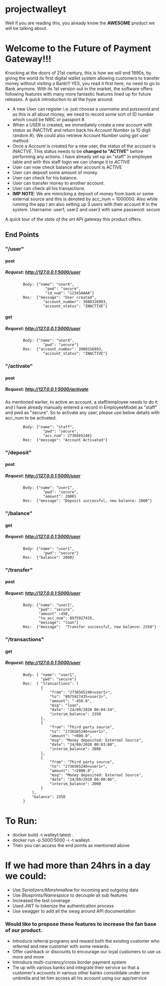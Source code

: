 # projectwalleyt

Well if you are reading this, you already know the **AWESOME** product we will be talking about.


# Welcome to the Future of Payment Gateway!!!
Knocking at the doors of 21st century, this is how we will end 1990s, by giving the world its first digital wallet system allowing customers to transfer money without visiting a Bank!!! YES, you read it first here, no need to go to Bank anymore.
With its 1st version out in the market, the software offers following features with many more fantastic features lined up for future releases.
A quick introduction to all the hype around:
- A new User can register i.e. just choose a *username* and *password* and as this is all about money, we need to record some sort of ID number which could be NRIC or passport #. 
- When a USER is created, we immediately create a new account with *status* as INACTIVE and return back his *Account Number* (a 10 digit random #). We could also retrieve Account Number using *get* user method.
- Once a *Account* is created for a new user, the status of the account is *INACTVE*. This status needs to be **changed to "ACTIVE"** before performing any actions. I have already set up an "staff" in employee table and with this staff login we can change it to *ACTIVE*
- User can now check balance after account is ACTIVE
- User can deposit some amount of money.
- User can check for his balance.
- User can transfer money to another account.
- User can check all his transactions.
- **IMP NOTE**: We are mimicking a deposit of money from bank or some external source and this is denoted by acc_num = 1000000. Also while running the app I am also setting up 3 users with their account # in the system. Username: user1, user2 and user3 with same password: *secure*

A quick tour of the *state of the art* API gateway this product offers.
## End Points
### "/user"
#### post  
##### Request: http://127.0.0.1:5000/user
			Body: {"name": "user4",
					  "pwd": "secure",
					  "id_num": "12345AAAA"}
			Res:  {"message": "User created",
				     "account_number": 3980316993,
				     "account_status": "INACTIVE"}

#### get
##### Request: http://127.0.0.1:5000/user
			Body: {"name": "user4",
				     "pwd": "secure"}
			Res:  {"account_number": 3980316993,
				     "account_status": "INACTIVE"}

### "/activate"
#### post
##### Request: http://127.0.0.1:5000/activate
As mentioned earlier, to active an account, a staff/employee needs to do it and I have already manually entered a record in EmployeeModel as "staff" and pwd as "secure". So to activate any user, please use below details with acc_num to be activated.

			Body: {"name": "staff",
				     "pwd": "secure",
				     "acc_num": 2736565246}
			Res:  {"message": "Account Activated"}

### "/deposit"
#### post
##### Request: http://127.0.0.1:5000/user
			Body: {"name": "user1",
				     "pwd": "secure",
				     "amount": 2000}
			Res:  {"message": "Deposit successful, new balance: 2000"}

### "/balance"  
#### get
##### Request: http://127.0.0.1:5000/user
			Body: {"name": "user1",
				     "pwd": "secure"}
			Res:  {"balance": 2000}

### "/transfer"
#### post
##### Request: http://127.0.0.1:5000/user
			Body: {"name": "user1",
				   "pwd": "secure",
				   "amount" :450,
				   "to_acc_num": 8975927435,
				   "message": "loan"}
			Res:  {"message":  "Transfer successful, new balance: 2350"}

### "/transactions"
#### get
##### Request: http://127.0.0.1:5000/user
			Body: {	"name": "user1",
					"pwd": "secure"}
			Res:  { "transactions": [
			        {
			            "from": "2736565246<user1>",
			            "to": "8975927435<user2>",
			            "amount": "-450.0",
			            "msg": "loan",
			            "date": "24/09/2020 00:04:54",
			            "interim_balance": 2350
			        },
			        {
			            "from": "Third party source",
			            "to": "2736565246<user1>",
			            "amount": "+800.0",
			            "msg": "Money deposited: External Source",
			            "date": "24/09/2020 00:03:08",
			            "interim_balance": 2800
			        },
			        {
			            "from": "Third party source",
			            "to": "2736565246<user1>",
			            "amount": "+2000.0",
			            "msg": "Money deposited: External Source",
			            "date": "24/09/2020 00:00:06",
			            "interim_balance": 2000
			        }
			    ],
			    "balance": 2350
			}
      
# To Run:
- docker build -t walleyt:latest .
- docker run -p 5000:5000 -i -t walleyt
- Then you can access the end points as mentioned above

# If we had more than 24hrs in a day we could:
- Use *Serializers/Marshmallow* for incoming and outgoing data
- Use *Blueprints/Namespace* to decouple all sub features
- Increased the test coverage
- Used JWT to tokenize the authentication process
- Use swagger to add all the swag around API documentation

### Would like to propose these features to increase the fan base of our product.
- Introduce referral programs and reward both the existing customer who referred and new customer with some rewards.
- Offer cashback or discounts to encourage our loyal customers to use us more and more
- Introduce multi-currency/cross border payment system
- Tie up with various banks and integrate their service so that a customer's accounts in various other banks consolidate under one umbrella and let him access all his account using our app/service

